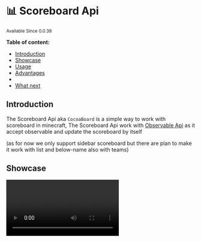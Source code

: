 # 📊 Scoreboard Api

<sup>
Available Since 0.0.39
</sup>

**Table of content:**
- [Introduction](#introduction)
- [Showcase](#showcase)
- [Usage](#usage)
- [Advantages](#advantages)
- [](#include-in-your-project)
- [What next](#what-next)

## Introduction
The Scoreboard Api aka `CocoaBoard` is a simple way to work with scoreboard in minecraft,
The Scoreboard Api work with [Observable Api](observable.md) as it accept observable and update the scoreboard by itself

(as for now we only support sidebar scoreboard but there are plan to make it work with list and below-name also with teams)

## Showcase

<video src="scoreboard-showcase.mp4" preview-src="scoreboard-showcase.png" />

<video src="scoreboard-helloworld.mp4" preview-src="scoreboard-hellowolrd.png" />

<video src="scoreboard-system-info.mp4" preview-src="scoreboard-system-info.png" />

<img src="scoreboard-animation.gif"  alt="Scoreboard-animation.gif"/>

## Usage
First we will want to create BoardManager
<tabs>
<tab title="BoardManager.java">

```java
public class BoardManager {
    private final Map<UUID, CocoaBoard> boards = new HashMap<>();
    private final MutableObservable<Long> heartbeatTime;
    private BukkitTask cprTask;

    public BoardManager() {
        this.heartbeatTime = Observable.mutable(0L);
    }

    public void initialize(JavaPlugin plugin) {
        if (cprTask != null)
            return;

        cprTask = new BukkitRunnable() {
            @Override
            public void run() {
                heartbeat();
            }
        }.runTaskTimer(plugin, 0, 1);
    }

    public void heartbeat() {
        long startTime = System.currentTimeMillis();

        for (CocoaBoard board : boards.values())
            board.heartbeat();

        long endTime = System.currentTimeMillis();
        
        // can be used to get duration of heartbeat
        heartbeatTime.set(endTime - startTime); 
    }

    public CocoaBoard getBoard(Player player) {
        return boards.computeIfAbsent(
                player.getUniqueId(), 
                uuid -> SpigotCocoaBoard.create(
                        player, // Player to create scoreboard for
                        "example", // Objective id
                        Component.text("Test") // name could be observable
                )
        );
    }

    public void unregisterBoard(UUID targetUUID) {
        CocoaBoard board = boards.remove(targetUUID);
        if (board != null)
            board.delete();
    }
    
    public void disable() {
        if (cprTask == null)
            return;

        cprTask.cancel();
        cprTask = null;

        for (CocoaBoard board : boards.values())
            board.delete();


        boards.clear();
    }

    // Getters
    public Observable<Long> getHeartbeatTime() {
        return heartbeatTime;
    }
}
```

</tab>
</tabs>

## Advantages

## Include in your project
<tabs>
<tab title="Standalone">
<tabs>
<tab title="Maven">

```xml
<repositories>
    <repository>
        <id>apartium-releases</id>
        <url>https://nexus.voigon.dev/repository/apartium-releases</url>
    </repository>
</repositories>

<dependencies>
<dependency>
    <groupId>net.apartium.cocoa-beans</groupId>
    <artifactId>scoreboard</artifactId>
    <version>%version%</version>
</dependency>
</dependencies>
```

</tab>

<tab title="Gradle">

```groovy
repositories {
    maven {
        name 'apartium-releases'
        url 'https://nexus.voigon.dev/repository/apartium-releases'
    }
}

dependencies {
    compileOnly("net.apartium.cocoa-beans:scoreboard:%version%")
}
```

</tab>

<tab title="Gradle - Kotlin">

```kotlin
repositories {
    maven {
        name = "apartium-releases"
        url = uri("https://nexus.voigon.dev/repository/apartium-releases")
    }
}

dependencies {
    compileOnly("net.apartium.cocoa-beans:scoreboard:%version%")
}
```

</tab>
</tabs>
</tab>
<tab title="Spigot">
<tabs>
<tab title="Maven">

```xml
<repositories>
    <repository>
        <id>apartium-releases</id>
        <url>https://nexus.voigon.dev/repository/apartium-releases</url>
    </repository>
</repositories>

<dependencies>
<dependency>
    <groupId>net.apartium.cocoa-beans</groupId>
    <artifactId>scoreboard-spigot</artifactId>
    <version>%version%</version>
</dependency>
</dependencies>
```

</tab>

<tab title="Gradle">

```groovy
repositories {
    maven {
        name 'apartium-releases'
        url 'https://nexus.voigon.dev/repository/apartium-releases'
    }
}

dependencies {
    compileOnly("net.apartium.cocoa-beans:scoreboard-spigot:%version%")
}
```

</tab>

<tab title="Gradle - Kotlin">

```kotlin
repositories {
    maven {
        name = "apartium-releases"
        url = uri("https://nexus.voigon.dev/repository/apartium-releases")
    }
}

dependencies {
    compileOnly("net.apartium.cocoa-beans:scoreboard-spigot:%version%")
}
```

</tab>
</tabs>
</tab>
<tab title="Minestom">
<tabs>
<tab title="Maven">

```xml
<repositories>
    <repository>
        <id>apartium-releases</id>
        <url>https://nexus.voigon.dev/repository/apartium-releases</url>
    </repository>
</repositories>

<dependencies>
<dependency>
    <groupId>net.apartium.cocoa-beans</groupId>
    <artifactId>scoreboard-minestom</artifactId>
    <version>%version%</version>
</dependency>
</dependencies>
```

</tab>

<tab title="Gradle">

```groovy
repositories {
    maven {
        name 'apartium-releases'
        url 'https://nexus.voigon.dev/repository/apartium-releases'
    }
}

dependencies {
    compileOnly("net.apartium.cocoa-beans:scoreboard-minestom:%version%")
}
```

</tab>

<tab title="Gradle - Kotlin">

```kotlin
repositories {
    maven {
        name = "apartium-releases"
        url = uri("https://nexus.voigon.dev/repository/apartium-releases")
    }
}

dependencies {
    compileOnly("net.apartium.cocoa-beans:scoreboard-minestom:%version%")
}
```

</tab>
</tabs>
</tab>
</tabs>

## What next
* [Javadocs](https://cocoa-beans.apartium.net/%version%/scoreboard/net/apartium/cocoabeans/scoreboard/package-summary.html)